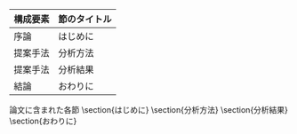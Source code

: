構成要素 | 節のタイトル
 --- | --- 
序論 | はじめに
提案手法 | 分析方法
提案手法 | 分析結果
結論 | おわりに

論文に含まれた各節
\section{はじめに}
\section{分析方法}
\section{分析結果}
\section{おわりに}
